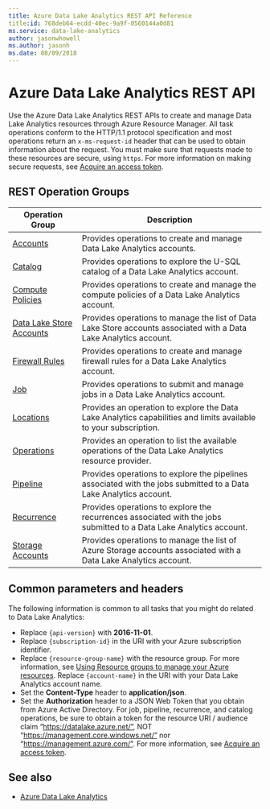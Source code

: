 ```yaml
---
title: Azure Data Lake Analytics REST API Reference
title:id: 768deb64-ecdd-40ec-9a9f-0560144a0d81
ms.service: data-lake-analytics
author: jasonwhowell
ms.author: jasonh
ms.date: 08/09/2018
---
```


# Azure Data Lake Analytics REST API

Use the Azure Data Lake Analytics REST APIs to create and manage Data Lake Analytics resources through Azure Resource Manager. All task operations conform to the HTTP/1.1 protocol specification and most operations return an `x-ms-request-id` header that can be used to obtain information about the request. You must make sure that requests made to these resources are secure, using `https`. For more information on making secure requests, see [Acquire an access token](/rest/api/azure/#acquire-an-access-token).

## REST Operation Groups

| Operation Group | Description |
|-----------------|-------------|
|[Accounts](xref:management.azure.com.datalakeanalytics.accounts)| Provides operations to create and manage Data Lake Analytics accounts. |
|[Catalog](xref:datalakeanalytics.catalog) | Provides operations to explore the U-SQL catalog of a Data Lake Analytics account. |
|[Compute Policies](xref:management.azure.com.datalakeanalytics.computepolicies) | Provides operations to create and manage the compute policies of a Data Lake Analytics account. |
|[Data Lake Store Accounts](xref:management.azure.com.datalakeanalytics.datalakestoreaccounts) | Provides operations to manage the list of Data Lake Store accounts associated with a Data Lake Analytics account. |
|[Firewall Rules](xref:management.azure.com.datalakeanalytics.firewallrules) | Provides operations to create and manage firewall rules for a Data Lake Analytics account. |
|[Job](xref:datalakeanalytics.job) | Provides operations to submit and manage jobs in a Data Lake Analytics account. |
|[Locations](xref:management.azure.com.datalakeanalytics.locations) | Provides an operation to explore the Data Lake Analytics capabilities and limits available to your subscription. |
|[Operations](xref:management.azure.com.datalakeanalytics.operations) | Provides an operation to list the available operations of the Data Lake Analytics resource provider. |
|[Pipeline](xref:datalakeanalytics.pipeline) | Provides operations to explore the pipelines associated with the jobs submitted to a Data Lake Analytics account. |
|[Recurrence](xref:datalakeanalytics.recurrence) | Provides operations to explore the recurrences associated with the jobs submitted to a Data Lake Analytics account. |
|[Storage Accounts](xref:management.azure.com.datalakeanalytics.storageaccounts) | Provides operations to manage the list of Azure Storage accounts associated with a Data Lake Analytics account. |

## Common parameters and headers

The following information is common to all tasks that you might do related to Data Lake Analytics:

* Replace `{api-version}` with **2016-11-01**.
* Replace `{subscription-id}` in the URI with your Azure subscription identifier.
* Replace `{resource-group-name}` with the resource group. For more information, see [Using Resource groups to manage your Azure resources](https://azure.microsoft.com/documentation/articles/azure-preview-portal-using-resource-groups/).
Replace `{account-name}` in the URI with your Data Lake Analytics account name.
* Set the **Content-Type** header to **application/json**.
* Set the **Authorization** header to a JSON Web Token that you obtain from Azure Active Directory. For job, pipeline, recurrence, and catalog operations, be sure to obtain a token for the resource URI / audience claim “https://datalake.azure.net/”, NOT “https://management.core.windows.net/” nor “https://management.azure.com/”. For more information, see [Acquire an access token](/rest/api/azure/#acquire-an-access-token).

## See also

- [Azure Data Lake Analytics](https://azure.microsoft.com/services/data-lake-analytics/)
